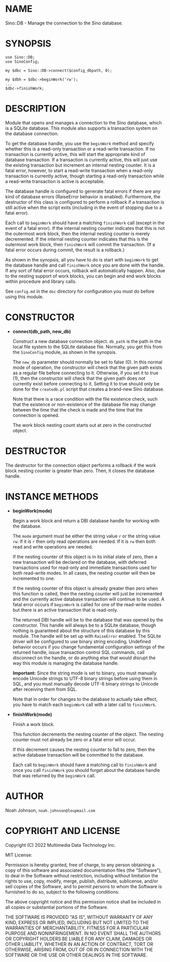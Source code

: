 # NAME

Sino::DB - Manage the connection to the Sino database.

# SYNOPSIS

    use Sino::DB;
    use SinoConfig;
    
    my $dbc = Sino::DB->connect($config_dbpath, 0);
    
    my $dbh = $dbc->beginWork('rw');
    ...
    $dbc->finishWork;
    

# DESCRIPTION

Module that opens and manages a connection to the Sino database, which
is a SQLite database.  This module also supports a transaction system on
the database connection.

To get the database handle, you use the `beginWork` method and specify
whether this is a read-only transaction or a read-write transaction.  If
no transaction is currently active, this will start the appropriate kind
of database transaction.  If a transaction is currently active, this
will just use the existing transaction but increment an internal nesting
counter.  It is a fatal error, however, to start a read-write
transaction when a read-only transaction is currently active, though
starting a read-only transaction while a read-write transaction is
active is acceptable.

The database handle is configured to generate fatal errors if there are
any kind of database errors (RaiseError behavior is enabled).
Furthermore, the destructor of this class is configured to perform a
rollback if a transaction is still active when the script exits
(including in the event of stopping due to a fatal error).

Each call to `beginWork` should have a matching `finishWork` call
(except in the event of a fatal error).  If the internal nesting counter
indicates that this is not the outermost work block, then the internal
nesting counter is merely decremented.  If the internal nesting counter
indicates that this is the outermost work block, then `finishWork` will
commit the transaction.  (If a fatal error occurs during commit, the
result is a rollback.)

As shown in the synopsis, all you have to do is start with `beginWork`
to get the database handle and call `finishWork` once you are done with
the handle.  If any sort of fatal error occurs, rollback will
automatically happen.  Also, due to the nesting support of work blocks,
you can begin and end work blocks within procedure and library calls.

See `config.md` in the `doc` directory for configuration you must do
before using this module.

# CONSTRUCTOR

- **connect(db\_path, new\_db)**

    Construct a new database connection object.  `db_path` is the path in
    the local file system to the SQLite database file.  Normally, you get
    this from the `SinoConfig` module, as shown in the synopsis.

    The `new_db` parameter should normally be set to false (0).  In this
    normal mode of operation, the constructor will check that the given path
    exists as a regular file before connecting to it.  Otherwise, if you set
    it to true (1), then the constructor will check that the given path does
    _not_ currently exist before connecting to it.  Setting it to true
    should only be done for the `createdb.pl` script that creates a
    brand-new Sino database.

    Note that there is a race condition with the file existence check, such
    that the existence or non-existence of the database file may change
    between the time that the check is made and the time that the connection
    is opened.

    The work block nesting count starts out at zero in the constructed
    object.

# DESTRUCTOR

The destructor for the connection object performs a rollback if the work
block nesting counter is greater than zero.  Then, it closes the
database handle.

# INSTANCE METHODS

- **beginWork(mode)**

    Begin a work block and return a DBI database handle for working with the
    database.

    The `mode` argument must be either the string value `r` or the string
    value `rw`.  If it is `r` then only read operations are needed.  If it
    is `rw` then both read and write operations are needed.

    If the nesting counter of this object is in its initial state of zero,
    then a new transaction will be declared on the database, with deferred
    transactions used for read-only and immediate transactions used for both
    read-write modes.  In all cases, the nesting counter will then be
    incremented to one.

    If the nesting counter of this object is already greater than zero when
    this function is called, then the nesting counter will just be
    incremented and the currently active database transaction will continue
    to be used.  A fatal error occurs if `beginWork` is called for one of
    the read-write modes but there is an active transaction that is
    read-only.

    The returned DBI handle will be to the database that was opened by the
    constructor.  This handle will always be to a SQLite database, though
    nothing is guaranteed about the structure of this database by this
    module.  The handle will be set up with `RaiseError` enabled.  The
    SQLite driver will be configured to use binary string encoding.
    Undefined behavior occurs if you change fundamental configuration
    settings of the returned handle, issue transaction control SQL commands,
    call disconnect on the handle, or do anything else that would disrupt
    the way this module is managing the database handle.

    **Important:** Since the string mode is set to binary, you must manually
    encode Unicode strings to UTF-8 binary strings before using them in SQL,
    and you must manually decode UTF-8 binary strings to Unicode after
    receiving them from SQL.

    Note that in order for changes to the database to actually take effect,
    you have to match each `beginWork` call with a later call to 
    `finishWork`.

- **finishWork(mode)**

    Finish a work block.

    This function decrements the nesting counter of the object.  The nesting
    counter must not already be zero or a fatal error will occur.

    If this decrement causes the nesting counter to fall to zero, then the
    active database transaction will be committed to the database.

    Each call to `beginWork` should have a matching call to `finishWork`
    and once you call `finishWork` you should forget about the database
    handle that was returned by the `beginWork` call.

# AUTHOR

Noah Johnson, `noah.johnson@loupmail.com`

# COPYRIGHT AND LICENSE

Copyright (C) 2022 Multimedia Data Technology Inc.

MIT License:

Permission is hereby granted, free of charge, to any person obtaining a
copy of this software and associated documentation files
(the "Software"), to deal in the Software without restriction, including
without limitation the rights to use, copy, modify, merge, publish,
distribute, sublicense, and/or sell copies of the Software, and to
permit persons to whom the Software is furnished to do so, subject to
the following conditions:

The above copyright notice and this permission notice shall be included
in all copies or substantial portions of the Software.

THE SOFTWARE IS PROVIDED "AS IS", WITHOUT WARRANTY OF ANY KIND, EXPRESS
OR IMPLIED, INCLUDING BUT NOT LIMITED TO THE WARRANTIES OF
MERCHANTABILITY, FITNESS FOR A PARTICULAR PURPOSE AND NONINFRINGEMENT.
IN NO EVENT SHALL THE AUTHORS OR COPYRIGHT HOLDERS BE LIABLE FOR ANY
CLAIM, DAMAGES OR OTHER LIABILITY, WHETHER IN AN ACTION OF CONTRACT,
TORT OR OTHERWISE, ARISING FROM, OUT OF OR IN CONNECTION WITH THE
SOFTWARE OR THE USE OR OTHER DEALINGS IN THE SOFTWARE.
